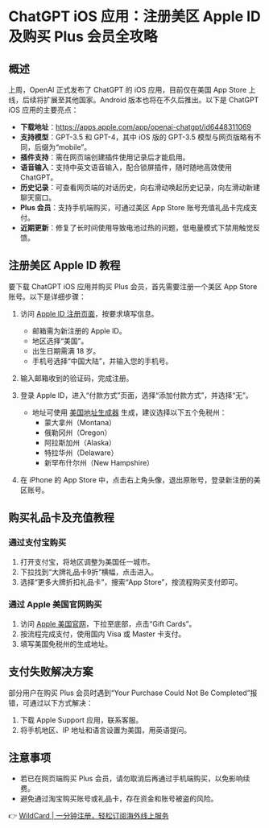 # ChatGPT iOS 应用：注册美区 Apple ID 及购买 Plus 会员全攻略

## 概述

上周，OpenAI 正式发布了 ChatGPT 的 iOS 应用，目前仅在美国 App Store 上线，后续将扩展至其他国家。Android 版本也将在不久后推出。以下是 ChatGPT iOS 应用的主要亮点：

- **下载地址**：https://apps.apple.com/app/openai-chatgpt/id6448311069  
- **支持模型**：GPT-3.5 和 GPT-4，其中 iOS 版的 GPT-3.5 模型与网页版略有不同，后缀为“mobile”。  
- **插件支持**：需在网页端创建插件使用记录后才能启用。  
- **语音输入**：支持中英文语音输入，配合锁屏插件，随时随地高效使用 ChatGPT。  
- **历史记录**：可查看网页端的对话历史，向右滑动唤起历史记录，向左滑动新建聊天窗口。  
- **Plus 会员**：支持手机端购买，可通过美区 App Store 账号充值礼品卡完成支付。  
- **近期更新**：修复了长时间使用导致电池过热的问题，低电量模式下禁用触觉反馈。  

## 注册美区 Apple ID 教程

要下载 ChatGPT iOS 应用并购买 Plus 会员，首先需要注册一个美区 App Store 账号。以下是详细步骤：

1. 访问 [Apple ID 注册页面](https://appleid.apple.com/account)，按要求填写信息。  
   - 邮箱需为新注册的 Apple ID。  
   - 地区选择“美国”。  
   - 出生日期需满 18 岁。  
   - 手机号选择“中国大陆”，并输入您的手机号。  
   
2. 输入邮箱收到的验证码，完成注册。  

3. 登录 Apple ID，进入“付款方式”页面，选择“添加付款方式”，并选择“无”。  
   - 地址可使用 [美国地址生成器](https://www.meiguodizhi.com/) 生成，建议选择以下五个免税州：  
     - 蒙大拿州（Montana）  
     - 俄勒冈州（Oregon）  
     - 阿拉斯加州（Alaska）  
     - 特拉华州（Delaware）  
     - 新罕布什尔州（New Hampshire）  

4. 在 iPhone 的 App Store 中，点击右上角头像，退出原账号，登录新注册的美区账号。  

## 购买礼品卡及充值教程

### 通过支付宝购买

1. 打开支付宝，将地区调整为美国任一城市。  
2. 下拉找到“大牌礼品卡9折”横幅，点击进入。  
3. 选择“更多大牌折扣礼品卡”，搜索“App Store”，按流程购买支付即可。  

### 通过 Apple 美国官网购买

1. 访问 [Apple 美国官网](https://www.apple.com/)，下拉至底部，点击“Gift Cards”。  
2. 按流程完成支付，使用国内 Visa 或 Master 卡支付。  
3. 填写美国免税州的生成地址。  

## 支付失败解决方案

部分用户在购买 Plus 会员时遇到“Your Purchase Could Not Be Completed”报错，可通过以下方式解决：  
1. 下载 Apple Support 应用，联系客服。  
2. 将手机地区、IP 地址和语言设置为美国，用英语提问。  

## 注意事项

- 若已在网页端购买 Plus 会员，请勿取消后再通过手机端购买，以免影响续费。  
- 避免通过淘宝购买账号或礼品卡，存在资金和账号被盗的风险。  

👉 [WildCard | 一分钟注册，轻松订阅海外线上服务](https://bbtdd.com/WildCard)